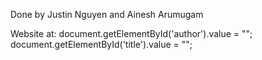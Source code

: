Done by Justin Nguyen and Ainesh Arumugam

Website at: document.getElementById('author').value = "";
          document.getElementById('title').value = "";